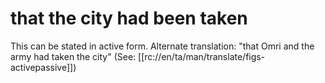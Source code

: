 # that the city had been taken

This can be stated in active form. Alternate translation: "that Omri and the army had taken the city" (See: [[rc://en/ta/man/translate/figs-activepassive]])


